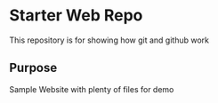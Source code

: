 # Starter Web Repo

This repository is for showing how git and github work

## Purpose

Sample Website with plenty of files for demo
